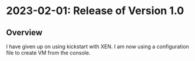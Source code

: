 # 2023-02-01: Release of Version 1.0

## Overview

I have given up on using kickstart with XEN. I am now using a configuration file to create VM from the console.
